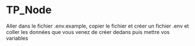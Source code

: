# TP_Node

Aller dans le fichier .env.example, copier le fichier et créer un fichier .env et coller les données que vous venez de créer dedans puis mettre vos variables
